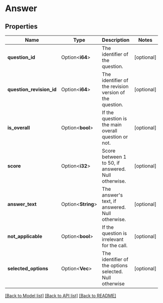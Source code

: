 # Answer

## Properties

Name | Type | Description | Notes
------------ | ------------- | ------------- | -------------
**question_id** | Option<**i64**> | The identifier of the question. | [optional]
**question_revision_id** | Option<**i64**> | The identifier of the revision version of the question. | [optional]
**is_overall** | Option<**bool**> | If the question is the main overall question or not. | [optional]
**score** | Option<**i32**> | Score between 1 to 50, if answered. Null otherwise. | [optional]
**answer_text** | Option<**String**> | The answer's text, if answered. Null otherwise. | [optional]
**not_applicable** | Option<**bool**> | If the question is irrelevant for the call. | [optional]
**selected_options** | Option<**Vec<String>**> | The identifier of the options selected. Null otherwise | [optional]

[[Back to Model list]](../README.md#documentation-for-models) [[Back to API list]](../README.md#documentation-for-api-endpoints) [[Back to README]](../README.md)


